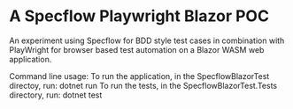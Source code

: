 # A Specflow Playwright Blazor POC
An experiment using Specflow for BDD style test cases in combination with PlayWright for browser based test automation on a Blazor WASM web application.

Command line usage:
To run the application, in the SpecflowBlazorTest directoy, run: dotnet run
To run the tests, in the SpecflowBlazorTest.Tests directory, run: dotnet test
